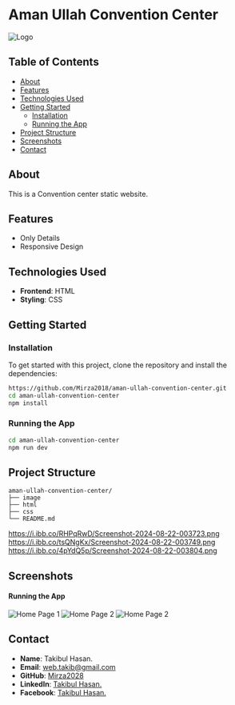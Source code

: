 # **Aman Ullah Convention Center**

![Logo](https://i.ibb.co/RHPqRwD/Screenshot-2024-08-22-003723.png) 


## **Table of Contents**

- [About](#about)
- [Features](#features)
- [Technologies Used](#technologies-used)
- [Getting Started](#getting-started)
  - [Installation](#installation)
  - [Running the App](#running-the-app)
- [Project Structure](#project-structure)
- [Screenshots](#screenshots)
- [Contact](#contact)

## **About**

This is a Convention center static website.

## **Features**

- Only Details
- Responsive Design


## **Technologies Used**

- **Frontend**: HTML
- **Styling**: CSS 


## **Getting Started**

### **Installation**

To get started with this project, clone the repository and install the dependencies:

```bash
https://github.com/Mirza2018/aman-ullah-convention-center.git
cd aman-ullah-convention-center
npm install
```

### **Running the App**
```bash
cd aman-ullah-convention-center
npm run dev
```

## **Project Structure**

```plaintext
aman-ullah-convention-center/
├── image
├── html
├── css            
└── README.md
```

https://i.ibb.co/RHPqRwD/Screenshot-2024-08-22-003723.png
https://i.ibb.co/tsQNgKx/Screenshot-2024-08-22-003749.png
https://i.ibb.co/4pYdQ5p/Screenshot-2024-08-22-003804.png


## **Screenshots**

#### **Running the App**
![Home Page 1](https://i.ibb.co/RHPqRwD/Screenshot-2024-08-22-003723.png) 
![Home Page 2](https://i.ibb.co/tsQNgKx/Screenshot-2024-08-22-003749.png) 
![Home Page 2](https://i.ibb.co/4pYdQ5p/Screenshot-2024-08-22-003804.png) 


## **Contact**





- **Name**: Takibul Hasan.
- **Email**: [web.takib@gmail.com](https://mail.google.com/mail/u/0/?fs=1&to=web.takib@gmail.com&tf=cm)
- **GitHub**: [Mirza2028](https://github.com/Mirza2018)
- **LinkedIn**: [Takibul Hasan.](https://www.linkedin.com/in/takibul-hasan-619389242/)
- **Facebook**: [Takibul Hasan.](https://www.facebook.com/takibul.hassan.56)
